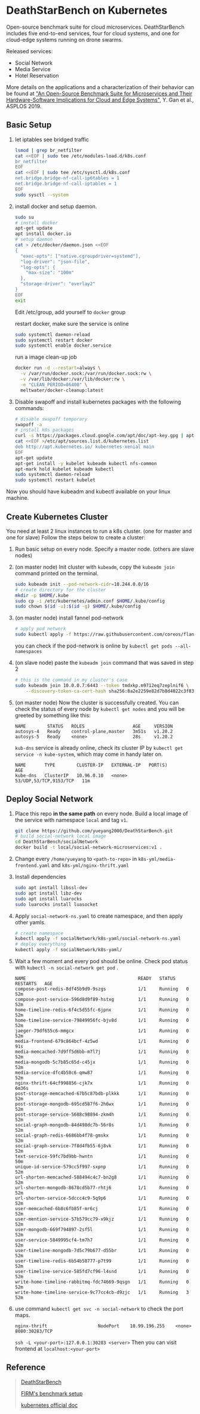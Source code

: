 # DeathStarBench on Kubernetes

Open-source benchmark suite for cloud microservices. DeathStarBench includes five end-to-end services, four for cloud systems, and one for cloud-edge systems running on drone swarms. 

Released services: 

* Social Network
* Media Service
* Hotel Reservation 

More details on the applications and a characterization of their behavior can be found at ["An Open-Source Benchmark Suite for Microservices and Their Hardware-Software Implications for Cloud and Edge Systems"](http://www.csl.cornell.edu/~delimitrou/papers/2019.asplos.microservices.pdf), Y. Gan et al., ASPLOS 2019. 

## Basic Setup

1. let iptables see bridged traffic

   ```bash
   lsmod | grep br_netfilter
   cat <<EOF | sudo tee /etc/modules-load.d/k8s.conf
   br_netfilter
   EOF
   cat <<EOF | sudo tee /etc/sysctl.d/k8s.conf
   net.bridge.bridge-nf-call-ip6tables = 1
   net.bridge.bridge-nf-call-iptables = 1
   EOF
   sudo sysctl --system
   ```

2. install docker and setup daemon.

   ```bash
   sudo su
   # install docker
   apt-get update
   apt install docker.io
   # setup daemon
   cat > /etc/docker/daemon.json <<EOF
   {
     "exec-opts": ["native.cgroupdriver=systemd"],
     "log-driver": "json-file",
     "log-opts": {
       "max-size": "100m"
     },
     "storage-driver": "overlay2"
   }
   EOF
   exit
   ```

   Edit /etc/group, add yourself to `docker` group

   restart docker, make sure the service is online

   ```bash
   sudo systemctl daemon-reload
   sudo systemctl restart docker
   sudo systemctl enable docker.service
   ```

   run a image clean-up job

   ```bash
   docker run -d --restart=always \
     -v /var/run/docker.sock:/var/run/docker.sock:rw \
     -v /var/lib/docker:/var/lib/docker:rw \
     -e "CLEAN_PERIOD=86400" \
     meltwater/docker-cleanup:latest
   ```

3. Disable swapoff and install kubernetes packages with the following commands:

   ```bash
   # disable swapoff temporary
   swapoff -a
   # install k8s packages
   curl -s https://packages.cloud.google.com/apt/doc/apt-key.gpg | apt-key add -
   cat <<EOF >/etc/apt/sources.list.d/kubernetes.list
   deb http://apt.kubernetes.io/ kubernetes-xenial main
   EOF
   apt-get update
   apt-get install -y kubelet kubeadm kubectl nfs-common
   apt-mark hold kubelet kubeadm kubectl
   sudo systemctl daemon-reload
   sudo systemctl restart kubelet
   ```

Now you should have kubeadm and kubectl available on your linux machine.

## Create Kubernetes Cluster

You need at least 2 linux instances to run a k8s cluster. (one for master and one for slave) Follow the steps below to create a cluster:

1. Run basic setup on every node. Specify a master node. (others are slave nodes)

2. (on master node) Init cluster with `kubeadm`, copy the `kubeadm join` command printed on the terminal.

   ```bash
   sudo kubeadm init --pod-network-cidr=10.244.0.0/16
   # create directory for the cluster
   mkdir -p $HOME/.kube
   sudo cp -i /etc/kubernetes/admin.conf $HOME/.kube/config
   sudo chown $(id -u):$(id -g) $HOME/.kube/config
   ```

3. (on master node) install fannel pod-network

   ```bash
   # apply pod network
   sudo kubectl apply -f https://raw.githubusercontent.com/coreos/flannel/master/Documentation/kube-flannel.yml
   ```

   you can check if the pod-network is online by `kubectl get pods --all-namespaces`

4. (on slave node) paste the `kubeadm join` command that was saved in step 2

   ```bash
   # this is the command in my cluster's case
   sudo kubeadm join 10.0.0.7:6443 --token tmdxkp.m9712eq7zeplnif6 \
       --discovery-token-ca-cert-hash sha256:8a2e2259e82d7b8d4022c3f8323bb4a22f8d55fce6c000f78a308ef6b304a3ad
   ```

5. (on master node) Now the cluster is successfully created. You can check the status of every node by `kubectl get nodes` and you will be greeted by something like this:

   ```
   NAME        STATUS   ROLES                  AGE     VERSION
   autosys-4   Ready    control-plane,master   3m51s   v1.20.2
   autosys-5   Ready    <none>                 28s     v1.20.2
   ```

   `kub-dns` service is already online, check its cluster IP by `kubectl get service -n kube-system`, which may come in handy later on.

   ```
   NAME       TYPE        CLUSTER-IP   EXTERNAL-IP   PORT(S)                  AGE
   kube-dns   ClusterIP   10.96.0.10   <none>        53/UDP,53/TCP,9153/TCP   11m
   ```

## Deploy Social Network

1. Place this repo **in the same path** on every node. Build a local image of the service with namespace `local` and tag `v1`.

   ```bash
   git clone https://github.com/yueyang2000/DeathStarBench.git
   # build social-network local image
   cd DeathStarBench/socialNetwork
   docker build -t local/social-network-microservices:v1 .
   ```

2. Change every `/home/yueyang` to `<path-to-repo>` in `k8s-yml/media-frontend.yaml` and `k8s-yml/nginx-thrift.yaml`

3. Install dependencies

   ```bash
   sudo apt install libssl-dev
   sudo apt install libz-dev
   sudo apt install luarocks
   sudo luarocks install luasocket
   ```

4. Apply `social-network-ns.yaml` to create namespace, and then apply other yamls.

   ```bash
   # create namespace
   kubectl apply -f socialNetwork/k8s-yaml/social-network-ns.yaml
   # deploy everything
   kubectl apply -f socialNetwork/k8s-yaml/
   ```

5. Wait a few moment and every pod should be online. Check pod status with `kubectl -n social-network get pod` .

   ```
   NAME                                          READY   STATUS    RESTARTS   AGE
   compose-post-redis-8df45b9d9-9szgs            1/1     Running   0          52m
   compose-post-service-596d8d9f89-hstxg         1/1     Running   0          52m
   home-timeline-redis-6f4c5d55fc-6jpnx          1/1     Running   0          52m
   home-timeline-service-79849956fc-bjv8d        1/1     Running   0          52m
   jaeger-79df655c6-mmgcx                        1/1     Running   0          52m
   media-frontend-679c864bcf-4z5wd               1/1     Running   0          91s
   media-memcached-7d9ff5d6bb-m7l7j              1/1     Running   0          52m
   media-mongodb-5c7b85c65d-c45jx                1/1     Running   0          52m
   media-service-dfc4b58c6-qmw87                 1/1     Running   0          52m
   nginx-thrift-64cf998856-cjk7x                 1/1     Running   0          6m36s
   post-storage-memcached-67b5c87bdb-plkkk       1/1     Running   0          52m
   post-storage-mongodb-695cd587f6-2h6wx         1/1     Running   0          52m
   post-storage-service-5688c98894-zkm4h         1/1     Running   0          52m
   social-graph-mongodb-84d498dc7b-56r8s         1/1     Running   0          52m
   social-graph-redis-6686bb4f78-gmskx           1/1     Running   0          52m
   social-graph-service-7f8d4fb55-6j8vk          1/1     Running   0          52m
   text-service-59fc7bd9bb-hwntn                 1/1     Running   0          50m
   unique-id-service-579cc5f997-sxpnp            1/1     Running   0          52m
   url-shorten-memcached-588494c4c7-bn2g8        1/1     Running   0          52m
   url-shorten-mongodb-8678cd5b77-rhtj6          1/1     Running   0          52m
   url-shorten-service-5dccc4c9-5q9p6            1/1     Running   0          52m
   user-memcached-6b8c6fb85f-mr6cj               1/1     Running   0          52m
   user-mention-service-57b579cc79-x9kjz         1/1     Running   0          52m
   user-mongodb-669f794897-2sf5l                 1/1     Running   0          52m
   user-service-5849995cf4-tm7h7                 1/1     Running   0          52m
   user-timeline-mongodb-7d5c79b677-d55br        1/1     Running   0          52m
   user-timeline-redis-6b54b58777-p7t99          1/1     Running   0          52m
   user-timeline-service-585fd7cf96-l4snd        1/1     Running   0          52m
   write-home-timeline-rabbitmq-fdc74669-9qsgn   1/1     Running   0          52m
   write-home-timeline-service-9c77cc4cb-d9zjc   1/1     Running   3          52m
   ```

6. use command `kubectl get svc -n social-network` to check the port maps.

   ```
   nginx-thrift                   NodePort    10.99.196.255    <none>        8080:30283/TCP
   ```
   
   `ssh -L <your-port>:127.0.0.1:30283 <server>` Then you can visit frontend at `localhost:<your-port>` 
   
## Reference

> [DeathStarBench](https://github.com/delimitrou/DeathStarBench)
>
> [FIRM's benchmark setup](https://gitlab.engr.illinois.edu/DEPEND/firm)
>
> [kubernetes official doc](https://kubernetes.io/docs/tutorials/kubernetes-basics/create-cluster/)

